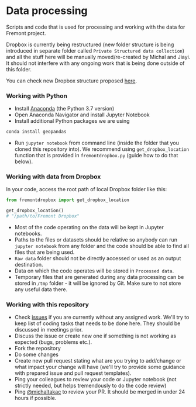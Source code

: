 # Data processing

Scripts and code that is used for processing and working with the data for Fremont project.

Dropbox is currently being restructured (new folder structure is being introduced in separate folder called `Private Structured data collection`) and all the stuff here will be manually moved/re-created by Michal and Jiayi. It should not interfere with any ongoing work that is being done outside of this folder.

You can check new Dropbox structure proposed [here](https://docs.google.com/document/d/13c4xRLdxLRR_g7pWuXtTVXjEpxshui2kZBI-i5DG8lo/edit).

### Working with Python

- Install [Anaconda](https://www.anaconda.com/distribution/) (the Python 3.7 version)
- Open Anaconda Navigator and install Jupyter Notebook
- Install additional Python packages we are using

```bash
conda install geopandas
```

- Run `jupyter notebook` from command line (inside the folder that you cloned this repository into). We recommend using `get_dropbox_location` function that is provided in `fremontdropbox.py` (guide how to do that below).

### Working with data from Dropbox

In your code, access the root path of local Dropbox folder like this:

```python
from fremontdropbox import get_dropbox_location

get_dropbox_location()
# "/path/to/Fremont Dropbox"
```

- Most of the code operating on the data will be kept in Jupyter notebooks.
- Paths to the files or datasets should be relative so anybody can run `jupyter notebook` from any folder and the code should be able to find all files that are being used.
- `Raw data` folder should not be directly accessed or used as an output destination.
- Data on which the code operates will be stored in `Processed data`.
- Temporary files that are generated during any data processing can be stored in `/tmp` folder - it will be ignored by Git. Make sure to not store any useful data there.

### Working with this repository

- Check [issues](https://github.com/Fremont-project/data-processing/issues) if you are currently without any assigned work. We'll try to keep list of coding tasks that needs to be done here. They should be discussed in meetings prior.
- Discuss the issue or create new one if something is not working as expected (bugs, problems etc.).
- Fork the repository
- Do some changes
- Create new pull request stating what are you trying to add/change or what impact your change will have (we'll try to provide some guidance with prepared issue and pull request templates).
- Ping your colleagues to review your code or Jupyter notebook (not strictly needed, but helps tremendously to do the code review)
- Ping [@michaltakac](https://github.com/michaltakac) to review your PR. It should be merged in under 24 hours if possible.
